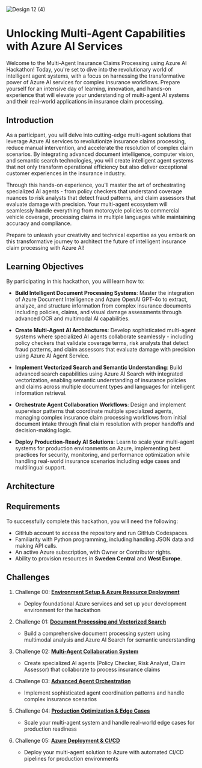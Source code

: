 ![Design 12 (4)](https://github.com/user-attachments/assets/5ee37af8-bf8a-41ec-a4f9-9b8afb903b6c)

# Unlocking Multi-Agent Capabilities with Azure AI Services

Welcome to the Multi-Agent Insurance Claims Processing using Azure AI Hackathon! Today, you're set to dive into the revolutionary world of intelligent agent systems, with a focus on harnessing the transformative power of Azure AI services for complex insurance workflows. Prepare yourself for an intensive day of learning, innovation, and hands-on experience that will elevate your understanding of multi-agent AI systems and their real-world applications in insurance claim processing.

## Introduction

As a participant, you will delve into cutting-edge multi-agent solutions that leverage Azure AI services to revolutionize insurance claims processing, reduce manual intervention, and accelerate the resolution of complex claim scenarios. By integrating advanced document intelligence, computer vision, and semantic search technologies, you will create intelligent agent systems that not only transform operational efficiency but also deliver exceptional customer experiences in the insurance industry.

Through this hands-on experience, you'll master the art of orchestrating specialized AI agents - from policy checkers that understand coverage nuances to risk analysts that detect fraud patterns, and claim assessors that evaluate damage with precision. Your multi-agent ecosystem will seamlessly handle everything from motorcycle policies to commercial vehicle coverage, processing claims in multiple languages while maintaining accuracy and compliance.

Prepare to unleash your creativity and technical expertise as you embark on this transformative journey to architect the future of intelligent insurance claim processing with Azure AI!


## Learning Objectives

By participating in this hackathon, you will learn how to:

- **Build Intelligent Document Processing Systems**: Master the integration of Azure Document Intelligence and Azure OpenAI GPT-4o to extract, analyze, and structure information from complex insurance documents including policies, claims, and visual damage assessments through advanced OCR and multimodal AI capabilities.

- **Create Multi-Agent AI Architectures**: Develop sophisticated multi-agent systems where specialized AI agents collaborate seamlessly - including policy checkers that validate coverage terms, risk analysts that detect fraud patterns, and claim assessors that evaluate damage with precision using Azure AI Agent Service.

- **Implement Vectorized Search and Semantic Understanding**: Build advanced search capabilities using Azure AI Search with integrated vectorization, enabling semantic understanding of insurance policies and claims across multiple document types and languages for intelligent information retrieval.

- **Orchestrate Agent Collaboration Workflows**: Design and implement supervisor patterns that coordinate multiple specialized agents, managing complex insurance claim processing workflows from initial document intake through final claim resolution with proper handoffs and decision-making logic.

- **Deploy Production-Ready AI Solutions**: Learn to scale your multi-agent systems for production environments on Azure, implementing best practices for security, monitoring, and performance optimization while handling real-world insurance scenarios including edge cases and multilingual support.

## Architecture


## Requirements
To successfully complete this hackathon, you will need the following:

- GitHub account to access the repository and run GitHub Codespaces.
- Familiarity with Python programming, including handling JSON data and making API calls.
- An active Azure subscription, with Owner or Contributor rights.
- Ability to provision resources in **Sweden Central** and **West Europe**.

## Challenges

1. Challenge 00: **[Environment Setup & Azure Resource Deployment](challenge-0/README.md)**
   - Deploy foundational Azure services and set up your development environment for the hackathon

2. Challenge 01: **[Document Processing and Vectorized Search](challenge-1/README.md)**
   - Build a comprehensive document processing system using multimodal analysis and Azure AI Search for semantic understanding

3. Challenge 02: **[Multi-Agent Collaboration System](challenge-2/README.md)**
   - Create specialized AI agents (Policy Checker, Risk Analyst, Claim Assessor) that collaborate to process insurance claims

4. Challenge 03: **[Advanced Agent Orchestration](challenge-3/README.md)**
   - Implement sophisticated agent coordination patterns and handle complex insurance scenarios

5. Challenge 04: **[Production Optimization & Edge Cases](challenge-4/readme.md)**
   - Scale your multi-agent system and handle real-world edge cases for production readiness

6. Challenge 05: **[Azure Deployment & CI/CD](challenge-5/readme.md)**
   - Deploy your multi-agent solution to Azure with automated CI/CD pipelines for production environments